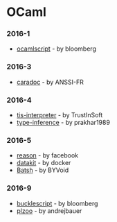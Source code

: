 # OCaml


### 2016-1
- [ocamlscript](https://github.com/bloomberg/ocamlscript) - by bloomberg

### 2016-3
- [caradoc](https://github.com/ANSSI-FR/caradoc) - by ANSSI-FR

### 2016-4
- [tis-interpreter](https://github.com/TrustInSoft/tis-interpreter) - by TrustInSoft
- [type-inference](https://github.com/prakhar1989/type-inference) - by prakhar1989

### 2016-5
- [reason](https://github.com/facebook/reason) - by facebook
- [datakit](https://github.com/docker/datakit) - by docker
- [Batsh](https://github.com/BYVoid/Batsh) - by BYVoid

### 2016-9
- [bucklescript](https://github.com/bloomberg/bucklescript) - by bloomberg
- [plzoo](https://github.com/andrejbauer/plzoo) - by andrejbauer
